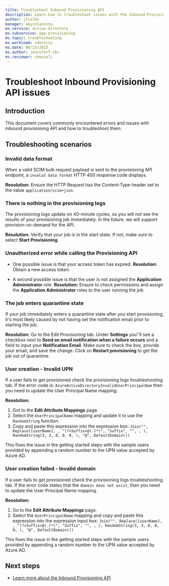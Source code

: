 ```yaml
---
title: Troubleshoot Inbound Provisioning API
description: Learn how to troubleshoot issues with the Inbound Provisioning API
author: jfields
manager: amycolannino
ms.service: active-directory
ms.subservice: app-provisioning
ms.topic: troubleshooting
ms.workload: identity
ms.date: 06/23/2023
ms.author: jenniferf-skc
ms.reviewer: chmutali
---
```


# Troubleshoot Inbound Provisioning API issues

## Introduction

This document covers commonly encountered errors and issues with inbound provisioning API and how to troubleshoot them.

## Troubleshooting scenarios

### Invalid data format 

When a valid SCIM bulk request payload is sent to the provisioning API endpoint, a ```invalid data format``` HTTP 400 response code displays.

**Resolution:**
Ensure the HTTP Request has the Content-Type header set to the value ```application/scim+json```.

### There is nothing in the provisioning logs

The provisioning logs update on 40-minute cycles, so you will not see the results of your provisioning job immediately. In the future, we will support provision-on-demand for the API. 

**Resolution:**
Verify that your job is in the start state. If not, make sure to select **Start Provisioning**.

### Unauthorized error while calling the Provisioning API

- One possible issue is that your access token has expired.
**Resolution:**
Obtain a new access token.

- A second possible issue is that the user is not assigned the **Application Administrator** role. 
**Resolution:**
Ensure to check permissions and assign the **Application Administrator** roles to the user running the job.

### The job enters quarantine state
If your job immediately enters a quarantine state after you start provisioning, it's most likely caused by not having set the notification email prior to starting the job. 

**Resolution:**
Go to the Edit Provisioning tab. Under **Settings** you''ll see a checkbox next to **Send an email notification when a failure occurs** and a field to input your **Notification Email**. Make sure to check the box, provide your email, and save the change. Click on **Restart provisioning** to get the job out of quarantine. 

### User creation - Invalid UPN

If a user fails to get provisioned check the provisioning logs troubleshooting tab. 
If the error code is: ```AzureActiveDirectoryInvalidUserPrincipalNam``` then you need to update the User Principal Name mapping. 

**Resolution:**
1. Got to the **Edit Attribute Mappings** page.
2. Select the ```UserPrincipalName``` mapping and update it to use the ```RandomString``` function. 
3. Copy and paste this expression into the expression box:
```Join("", Replace([userName], , "(?<Suffix>@(.)*)", "Suffix", "", , ), RandomString(3, 3, 0, 0, 0, ), "@", DefaultDomain())```

This fixes the issue in the getting started steps with the sample users provided by appending a random number to the UPN value accepted by Azure AD. 

### User creation failed - Invalid domain
If a user fails to get provisioned check the provisioning logs troubleshooting tab. 
If the error code states that the ```domain does not exist```, then you need to update the User Principal Name mapping. 

**Resolution:**
1. Go to the **Edit Attribute Mappings** page. 
2. Select the ```UserPrincipalName``` mapping and copy and paste this expression into the expression input box: 
```Join("", Replace([userName], , "(?<Suffix>@(.)*)", "Suffix", "", , ), RandomString(3, 3, 0, 0, 0, ), "@", DefaultDomain())```

This fixes the issue in the getting started steps with the sample users provided by appending a random number to the UPN value accepted by Azure AD. 


## Next steps

* [Learn more about the Inbound Provisioning API](application-provisioning-api-concepts.md)

